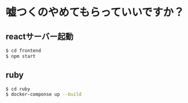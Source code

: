 # 嘘つくのやめてもらっていいですか？

## reactサーバー起動
```bash
$ cd frontend
$ npm start

```
## ruby
```bash
$ cd ruby
$ docker-componse up --build
```
